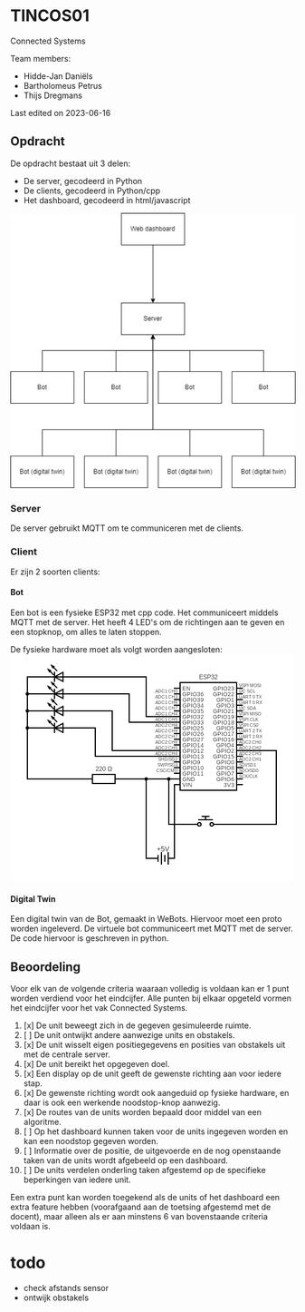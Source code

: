 # TINCOS01
Connected Systems

Team members:
- Hidde-Jan Daniëls
- Bartholomeus Petrus
- Thijs Dregmans

Last edited on 2023-06-16

## Opdracht

De opdracht bestaat uit 3 delen:
- De server, gecodeerd in Python
- De clients, gecodeerd in Python/cpp
- Het dashboard, gecodeerd in html/javascript

![Diagram](architecture-diagram.png "Diagram van opdracht")

### Server

De server gebruikt MQTT om te communiceren met de clients.

### Client

Er zijn 2 soorten clients:

#### Bot

Een bot is een fysieke ESP32 met cpp code. Het communiceert middels MQTT met de server.
Het heeft 4 LED's om de richtingen aan te geven en een stopknop, om alles te laten stoppen.

De fysieke hardware moet als volgt worden aangesloten:
![Diagram](wiring-diagram.png "Diagram van opdracht")

#### Digital Twin

Een digital twin van de Bot, gemaakt in WeBots. Hiervoor moet een proto worden ingeleverd. De virtuele bot communiceert met MQTT met de server. De code hiervoor is geschreven in python.

## Beoordeling 
Voor elk van de volgende criteria waaraan volledig is voldaan kan er 1 punt worden verdiend voor het eindcijfer. Alle punten bij elkaar opgeteld vormen het eindcijfer voor het vak Connected Systems.
1. [x] De unit beweegt zich in de gegeven gesimuleerde ruimte.
2. [ ] De unit ontwijkt andere aanwezige units en obstakels.
3. [x] De unit wisselt eigen positiegegevens en posities van obstakels uit met de centrale server.
4. [x] De unit bereikt het opgegeven doel.
5. [x] Een display op de unit geeft de gewenste richting aan voor iedere stap.
6. [x] De gewenste richting wordt ook aangeduid op fysieke hardware, en daar is ook een werkende noodstop-knop aanwezig.
7. [x] De routes van de units worden bepaald door middel van een algoritme.
8. [ ] Op het dashboard kunnen taken voor de units ingegeven worden en kan een noodstop gegeven worden.
9. [ ] Informatie over de positie, de uitgevoerde en de nog openstaande taken van de units wordt afgebeeld op een dashboard.
10. [ ] De units verdelen onderling taken afgestemd op de specifieke beperkingen van iedere unit.

Een extra punt kan worden toegekend als de units of het dashboard een extra feature hebben (voorafgaand
aan de toetsing afgestemd met de docent), maar alleen als er aan minstens 6 van bovenstaande criteria
voldaan is.


# todo
- check afstands sensor
- ontwijk obstakels